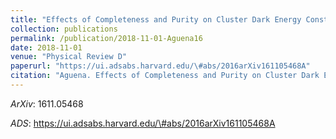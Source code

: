 ```yaml
---
title: "Effects of Completeness and Purity on Cluster Dark Energy Constraints"
collection: publications
permalink: /publication/2018-11-01-Aguena16
date: 2018-11-01
venue: "Physical Review D"
paperurl: "https://ui.adsabs.harvard.edu/\#abs/2016arXiv161105468A"
citation: "Aguena. Effects of Completeness and Purity on Cluster Dark Energy Constraints. Physical Review D, 98:, Nov 2018"
---
```


*ArXiv*: 1611.05468

*ADS*: https://ui.adsabs.harvard.edu/\#abs/2016arXiv161105468A
